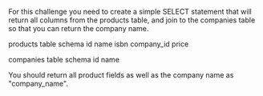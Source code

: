 For this challenge you need to create a simple SELECT statement that will return all columns from the products table, and join to the companies table so that you can return the company name.

products table schema
id
name
isbn
company_id
price

companies table schema
id
name

You should return all product fields as well as the company name as "company_name".